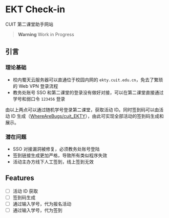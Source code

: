 # EKT Check-in

CUIT 第二课堂助手网站

> **Warning**
> Work in Progress

## 引言

### 理论基础

- 校内蜀天云服务器可以直通位于校园内网的 `ekty.cuit.edu.cn`，免去了繁琐的 Web VPN 登录流程
- 教务处账号 SSO 和第二课堂的登录没有做好对接，可以在第二课堂直接通过学号和弱口令 `123456` 登录

由以上两点可以通过随机学号登录第二课堂，获取活动 ID。同时签到码可以由活动 ID 生成（[WhereAreBugs/cuit_EKTY](https://github.com/WhereAreBugs/cuit_EKTY)），由此可实现全部活动的签到码生成和展示。

### 潜在问题

- SSO 对接漏洞被修复，必须教务处账号登陆
- 签到链接生成更加严格，导致所有类似程序失效
- 活动主办方线下人工签到，线上签到无效

## Features

- [ ] 活动 ID 获取
- [ ] 签到码生成
- [ ] 通过输入学号，代为报名活动
- [ ] 通过输入学号，代为签到
